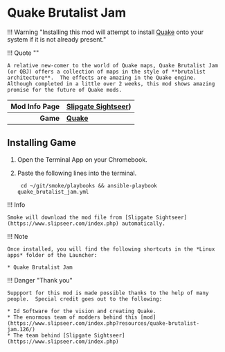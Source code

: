 # Quake Brutalist Jam

!!! Warning "Installing this mod will attempt to install [Quake](quake.md) onto your system if it is not already present."

!!! Quote ""

    A relative new-comer to the world of Quake maps, Quake Brutalist Jam (or QBJ) offers a collection of maps in the style of **brutalist architecture**.  The effects are amazing in the Quake engine.  Although completed in a little over 2 weeks, this mod shows amazing promise for the future of Quake mods.

| Mod Info Page | [Slipgate Sightseer](https://www.slipseer.com/index.php?resources/quake-brutalist-jam.126/)) |
|--:|:--|
| **Game** | **[Quake](quake.md)** |

## Installing Game
1. Open the Terminal App on your Chromebook.
1. Paste the following lines into the terminal.

        cd ~/git/smoke/playbooks && ansible-playbook quake_brutalist_jam.yml

!!! Info

    Smoke will download the mod file from [Slipgate Sightseer](https://www.slipseer.com/index.php) automatically.

!!! Note

    Once installed, you will find the following shortcuts in the *Linux apps* folder of the Launcher:
    
    * Quake Brutalist Jam

!!! Danger "Thank you"

    Suppport for this mod is made possible thanks to the help of many people.  Special credit goes out to the following:
    
    * Id Software for the vision and creating Quake.
    * The enormous team of modders behind this [mod](https://www.slipseer.com/index.php?resources/quake-brutalist-jam.126/) 
    * The team behind [Slipgate Sightseer](https://www.slipseer.com/index.php)

